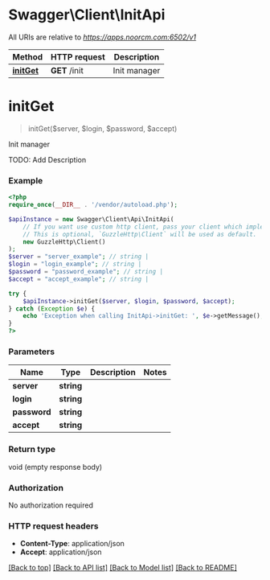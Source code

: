 # Swagger\Client\InitApi

All URIs are relative to *https://apps.noorcm.com:6502/v1*

Method | HTTP request | Description
------------- | ------------- | -------------
[**initGet**](InitApi.md#initGet) | **GET** /init | Init manager


# **initGet**
> initGet($server, $login, $password, $accept)

Init manager

TODO: Add Description

### Example
```php
<?php
require_once(__DIR__ . '/vendor/autoload.php');

$apiInstance = new Swagger\Client\Api\InitApi(
    // If you want use custom http client, pass your client which implements `GuzzleHttp\ClientInterface`.
    // This is optional, `GuzzleHttp\Client` will be used as default.
    new GuzzleHttp\Client()
);
$server = "server_example"; // string | 
$login = "login_example"; // string | 
$password = "password_example"; // string | 
$accept = "accept_example"; // string | 

try {
    $apiInstance->initGet($server, $login, $password, $accept);
} catch (Exception $e) {
    echo 'Exception when calling InitApi->initGet: ', $e->getMessage(), PHP_EOL;
}
?>
```

### Parameters

Name | Type | Description  | Notes
------------- | ------------- | ------------- | -------------
 **server** | **string**|  |
 **login** | **string**|  |
 **password** | **string**|  |
 **accept** | **string**|  |

### Return type

void (empty response body)

### Authorization

No authorization required

### HTTP request headers

 - **Content-Type**: application/json
 - **Accept**: application/json

[[Back to top]](#) [[Back to API list]](../../README.md#documentation-for-api-endpoints) [[Back to Model list]](../../README.md#documentation-for-models) [[Back to README]](../../README.md)

